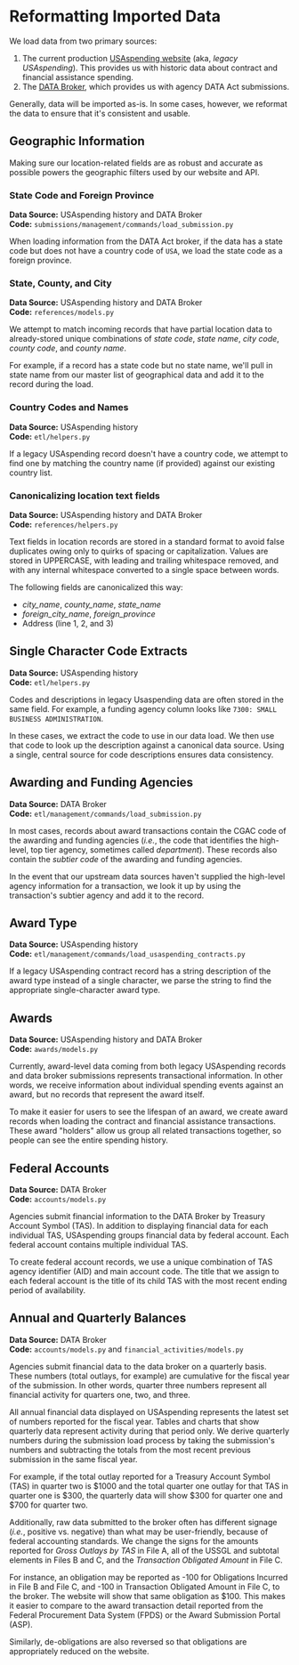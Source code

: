 # Reformatting Imported Data

We load data from two primary sources:

1. The current production [USAspending website](https://www.usaspending.gov) (aka, _legacy USAspending_). This provides us with historic data about contract and financial assistance spending.  
2. The [DATA Broker](https://broker.usaspending.gov), which provides us with agency DATA Act submissions.

Generally, data will be imported as-is. In some cases, however, we reformat the data to ensure that it's consistent and usable.

## Geographic Information

Making sure our location-related fields are as robust and accurate as possible powers the geographic filters used by our website and API.

### State Code and Foreign Province

**Data Source:** USAspending history and DATA Broker  
**Code:** `submissions/management/commands/load_submission.py`

When loading information from the DATA Act broker, if the data has a state code but does not have a country code of `USA`, we load the state code as a foreign province.


### State, County, and City

**Data Source:** USAspending history and DATA Broker  
**Code:** `references/models.py`

We attempt to match incoming records that have partial location data to already-stored unique combinations of _state code_, _state name_, _city code_, _county code_, and _county name_.

For example, if a record has a state code but no state name, we'll pull in state name from our master list of geographical data and add it to the record during the load.

### Country Codes and Names

**Data Source:** USAspending history  
**Code:** `etl/helpers.py`

If a legacy USAspending record doesn't have a country code, we attempt to find one by matching the country name (if provided) against our existing country list.

### Canonicalizing location text fields

**Data Source:** USAspending history and DATA Broker  
**Code:** `references/helpers.py`

Text fields in location records are stored in a standard format to avoid
false duplicates owing only to quirks of spacing or capitalization.
Values are stored in UPPERCASE, with leading and trailing whitespace
removed, and with any internal whitespace converted to a single space
between words.

The following fields are canonicalized this way:

- _city_name_, _county_name_, _state_name_
- _foreign_city_name_, _foreign_province_
- Address (line 1, 2, and 3)


## Single Character Code Extracts

**Data Source:** USAspending history  
**Code:** `etl/helpers.py`

Codes and descriptions in legacy Usaspending data are often stored in the same field. For example, a funding agency column looks like `7300: SMALL BUSINESS ADMINISTRATION`.

In these cases, we extract the code to use in our data load. We then use that code to look up the description against a canonical data source. Using a single, central source for code descriptions ensures data consistency.

## Awarding and Funding Agencies

**Data Source:** DATA Broker  
**Code:** `etl/management/commands/load_submission.py`

In most cases, records about award transactions contain the CGAC code of the awarding and funding agencies (_i.e._, the code that identifies the high-level, top tier agency, sometimes called _department_). These records also contain the _subtier code_ of the awarding and funding agencies.

In the event that our upstream data sources haven't supplied the high-level agency information for a transaction, we look it up by using the transaction's subtier agency and add it to the record.

## Award Type

**Data Source:** USAspending history  
**Code:** `etl/management/commands/load_usaspending_contracts.py`

If a legacy USAspending contract record has a string description of the award type instead of a single character, we parse the string to find the appropriate single-character award type.

## Awards

**Data Source:** USAspending history and DATA Broker  
**Code:** `awards/models.py`

Currently, award-level data coming from both legacy USAspending records and data broker submissions represents transactional information. In other words, we receive information about individual spending events against an award, but no records that represent the award itself.

To make it easier for users to see the lifespan of an award, we create award records when loading the contract and financial assistance transactions. These award "holders" allow us group all related transactions together, so people can see the entire spending history.

## Federal Accounts

**Data Source:** DATA Broker  
**Code:** `accounts/models.py`

Agencies submit financial information to the DATA Broker by Treasury Account Symbol (TAS). In addition to displaying financial data for each individual TAS, USAspending groups financial data by federal account. Each federal account contains multiple individual TAS.

To create federal account records, we use a unique combination of TAS agency identifier (AID) and main account code. The title that we assign to each federal account is the title of its child TAS with the most recent ending period of availability.

## Annual and Quarterly Balances

**Data Source:** DATA Broker  
**Code:** `accounts/models.py` and `financial_activities/models.py`

Agencies submit financial data to the data broker on a quarterly basis. These numbers (total outlays, for example) are cumulative for the fiscal year of the submission. In other words, quarter three numbers represent all financial activity for quarters one, two, and three.

All annual financial data displayed on USAspending represents the latest set of numbers reported for the fiscal year. Tables and charts that show quarterly data represent activity during that period only. We derive quarterly numbers during the submission load process by taking the submission's numbers and subtracting the totals from the most recent previous submission in the same fiscal year.

For example, if the total outlay reported for a Treasury Account Symbol (TAS) in quarter two is $1000 and the total quarter one outlay for that TAS in quarter one is $300, the quarterly data will show $300 for quarter one and $700 for quarter two.

Additionally, raw data submitted to the broker often has different signage (_i.e._, positive vs. negative) than what may be user-friendly, because of federal accounting standards. We change the signs for the amounts reported for _Gross Outlays by TAS_ in File A, all of the USSGL and subtotal elements in Files B and C, and the _Transaction Obligated Amount_ in File C.

For instance, an obligation may be reported as -100 for Obligations Incurred in File B and File C, and -100 in Transaction Obligated Amount in File C, to the broker. The website will show that same obligation as $100. This makes it easier to compare to the award transaction detail reported from the Federal Procurement Data System (FPDS) or the Award Submission Portal (ASP).

Similarly, de-obligations are also reversed so that obligations are appropriately reduced on the website.
